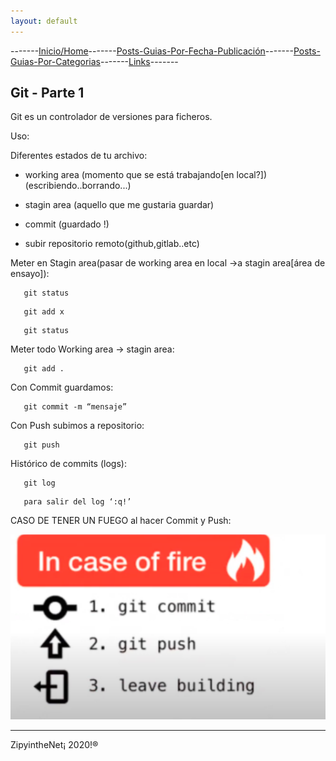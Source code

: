 ```yaml
---
layout: default
---
```

-------[Inicio/Home](./../index.html)-------[Posts-Guias-Por-Fecha-Publicación](./../posts.html)-------[Posts-Guias-Por-Categorias](./../categorias.html)-------[Links](./../links.html)-------

## Git - Parte 1

Git es un controlador de versiones para ficheros.

Uso:

Diferentes estados de tu archivo:

*   working area (momento que se está trabajando[en local?]) (escribiendo..borrando...)

*   stagin area (aquello que me gustaria guardar)
	
*   commit (guardado !)
	
*   subir repositorio remoto(github,gitlab..etc)

Meter en Stagin area(pasar de working area en local ->a stagin area[área de ensayo]):
```
   git status 
```
```
   git add x
```
```
   git status
```

Meter todo Working area -> stagin area:
```
   git add .
```

Con Commit guardamos:
```
   git commit -m “mensaje”
```

Con Push subimos a repositorio:
```
   git push
```

Histórico de commits (logs):
```
   git log
```
```
   para salir del log ‘:q!’
```

CASO DE TENER UN FUEGO al hacer Commit y Push:

![foto1git](./../images/git/01.png)

-----------------------------------------------------------------------------

ZipyintheNet¡ 2020!®